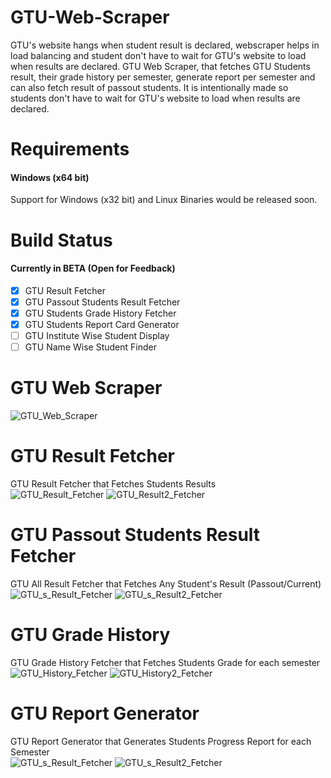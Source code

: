 # GTU-Web-Scraper
GTU's website hangs when student result is declared, webscraper helps in load balancing and student don't have to wait for GTU's website to load when results are declared.
GTU Web Scraper, that fetches GTU Students result, their grade history per semester, generate report per semester and can also fetch result of passout students. It is intentionally made so students don't have to wait for GTU's website to load when results are declared.

# Requirements
#### Windows (x64 bit)

Support for Windows (x32 bit) and Linux Binaries would be released soon.

# Build Status
#### Currently in BETA (Open for Feedback)

- [x] GTU Result Fetcher
- [x] GTU Passout Students Result Fetcher
- [x] GTU Students Grade History Fetcher
- [x] GTU Students Report Card Generator
- [ ] GTU Institute Wise Student Display
- [ ] GTU Name Wise Student Finder

# GTU Web Scraper

![GTU_Web_Scraper](https://github.com/Sentinal920/sentinal920.github.io/raw/master/gtuapp/Gtu-Web-Scraper.png)

# GTU Result Fetcher
GTU Result Fetcher that Fetches Students Results  
![GTU_Result_Fetcher](https://github.com/Sentinal920/sentinal920.github.io/raw/master/gtuapp/Gtu-Result-1.png)
![GTU_Result2_Fetcher](https://github.com/Sentinal920/sentinal920.github.io/raw/master/gtuapp/Gtu-Result-2.png)

# GTU Passout Students Result Fetcher
GTU All Result Fetcher that Fetches Any Student's Result (Passout/Current) 
![GTU_s_Result_Fetcher](https://github.com/Sentinal920/sentinal920.github.io/raw/master/gtuapp/Gtu-Pass-1.png)
![GTU_s_Result2_Fetcher](https://github.com/Sentinal920/sentinal920.github.io/raw/master/gtuapp/Gtu-Pass-2.png)

# GTU Grade History
GTU Grade History Fetcher that Fetches Students Grade for each semester  
![GTU_History_Fetcher](https://github.com/Sentinal920/sentinal920.github.io/raw/master/gtuapp/Gtu-History-1.png)
![GTU_History2_Fetcher](https://github.com/Sentinal920/sentinal920.github.io/raw/master/gtuapp/Gtu-History-2.png)

# GTU Report Generator
GTU Report Generator that Generates Students Progress Report for each Semester  
![GTU_s_Result_Fetcher](https://github.com/Sentinal920/sentinal920.github.io/raw/master/gtuapp/Gtu-Report-1.png)
![GTU_s_Result2_Fetcher](https://github.com/Sentinal920/sentinal920.github.io/raw/master/gtuapp/Gtu-Report-2.png)


